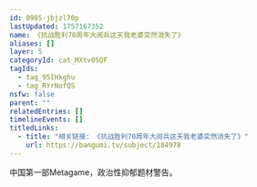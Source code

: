```yaml
---
id: 0985-jbjzl70p
lastUpdated: 1757167352
name: 《抗战胜利70周年大阅兵这天我老婆突然消失了》
aliases: []
layer: 5
categoryId: cat_MXtv05QF
tagIds:
  - tag_95IHkghu
  - tag_RYrNofQS
nsfw: false
parent: ""
relatedEntries: []
timelineEvents: []
titledLinks:
  - title: "相关链接: 《抗战胜利70周年大阅兵这天我老婆突然消失了》"
    url: https://bangumi.tv/subject/184978
---
```


中国第一部Metagame，政治性抑郁题材警告。